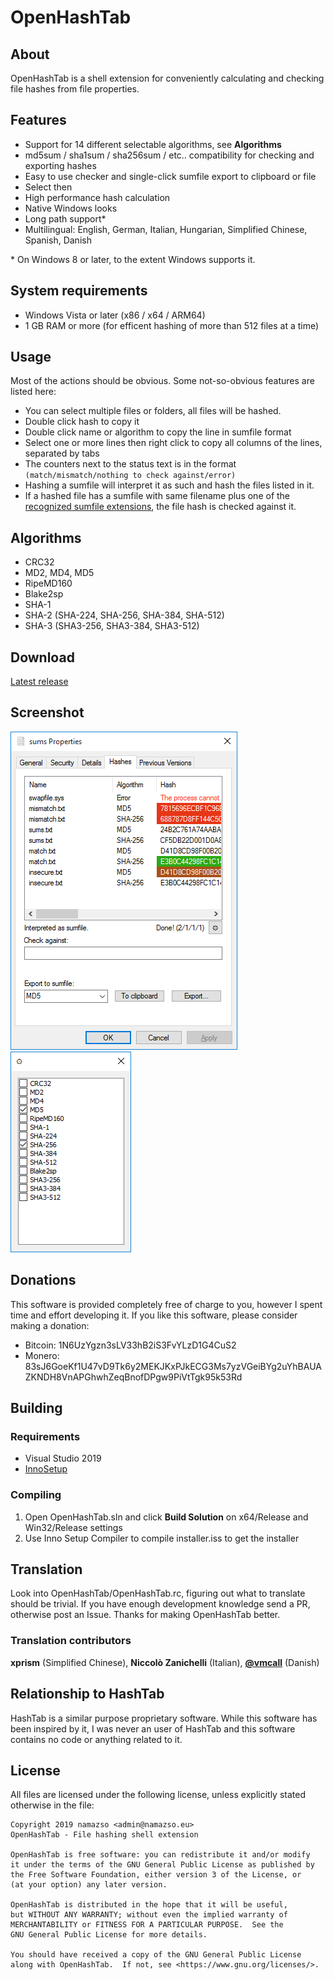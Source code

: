# OpenHashTab

## About

OpenHashTab is a shell extension for conveniently calculating and checking file hashes from file properties.

## Features

* Support for 14 different selectable algorithms, see **Algorithms**
* md5sum / sha1sum / sha256sum / etc.. compatibility for checking and exporting hashes
* Easy to use checker and single-click sumfile export to clipboard or file
* Select then 
* High performance hash calculation
* Native Windows looks
* Long path support\*
* Multilingual: English, German, Italian, Hungarian, Simplified Chinese, Spanish, Danish

\* On Windows 8 or later, to the extent Windows supports it.

## System requirements

* Windows Vista or later (x86 / x64 / ARM64)
* 1 GB RAM or more (for efficent hashing of more than 512 files at a time)

## Usage

Most of the actions should be obvious. Some not-so-obvious features are listed here:

* You can select multiple files or folders, all files will be hashed.
* Double click hash to copy it
* Double click name or algorithm to copy the line in sumfile format
* Select one or more lines then right click to copy all columns of the lines, separated by tabs
* The counters next to the status text is in the format `(match/mismatch/nothing to check against/error)`
* Hashing a sumfile will interpret it as such and hash the files listed in it.
* If a hashed file has a sumfile with same filename plus one of the [recognized sumfile extensions](https://github.com/namazso/OpenHashTab/blob/master/OpenHashTab/Hasher.cpp#L242-L251), the file hash is checked against it.

## Algorithms

* CRC32
* MD2, MD4, MD5
* RipeMD160
* Blake2sp
* SHA-1
* SHA-2 (SHA-224, SHA-256, SHA-384, SHA-512)
* SHA-3 (SHA3-256, SHA3-384, SHA3-512)

## Download

[Latest release](https://github.com/namazso/OpenHashTab/releases/latest/download/OpenHashTab_setup.exe)

## Screenshot

![Screenshot](resources/screenshot.png) ![Algorithms](resources/algorithms.png)

## Donations

This software is provided completely free of charge to you, however I spent time and effort developing it. If you like this software, please consider making a donation:

* Bitcoin: 1N6UzYgzn3sLV33hB2iS3FvYLzD1G4CuS2
* Monero: 83sJ6GoeKf1U47vD9Tk6y2MEKJKxPJkECG3Ms7yzVGeiBYg2uYhBAUAZKNDH8VnAPGhwhZeqBnofDPgw9PiVtTgk95k53Rd

## Building

### Requirements

* Visual Studio 2019
* [InnoSetup](http://www.jrsoftware.org/isinfo.php)

### Compiling

1. Open OpenHashTab.sln and click __Build Solution__ on x64/Release and Win32/Release settings
2. Use Inno Setup Compiler to compile installer.iss to get the installer

## Translation

Look into OpenHashTab/OpenHashTab.rc, figuring out what to translate should be trivial. If you have enough development knowledge send a PR, otherwise post an Issue. Thanks for making OpenHashTab better.

### Translation contributors

**xprism** (Simplified Chinese), **Niccolò Zanichelli** (Italian), **[@vmcall](https://github.com/vmcall/)** (Danish)

## Relationship to HashTab

HashTab is a similar purpose proprietary software. While this software has been inspired by it, I was never an user of HashTab and this software contains no code or anything related to it.

## License

All files are licensed under the following license, unless explicitly stated otherwise in the file:

	Copyright 2019 namazso <admin@namazso.eu>
	OpenHashTab - File hashing shell extension
	
	OpenHashTab is free software: you can redistribute it and/or modify
	it under the terms of the GNU General Public License as published by
	the Free Software Foundation, either version 3 of the License, or
	(at your option) any later version.
	
	OpenHashTab is distributed in the hope that it will be useful,
	but WITHOUT ANY WARRANTY; without even the implied warranty of
	MERCHANTABILITY or FITNESS FOR A PARTICULAR PURPOSE.  See the
	GNU General Public License for more details.
	
	You should have received a copy of the GNU General Public License
	along with OpenHashTab.  If not, see <https://www.gnu.org/licenses/>.